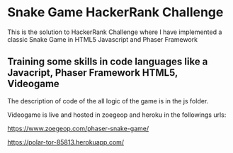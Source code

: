 # Snake Game HackerRank Challenge

This is the solution to HackerRank Challenge where I have implemented a classic Snake Game in HTML5 Javascript and Phaser Framework

## Training some skills in code languages like a Javacript, Phaser Framework HTML5, Videogame

The description of code of the all logic of the game is in the js folder.

Videogame is live and hosted in zoegeop and heroku in the followings urls:

https://www.zoegeop.com/phaser-snake-game/

https://polar-tor-85813.herokuapp.com/